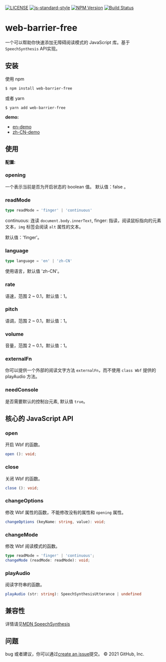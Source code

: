 [![LICENSE](https://img.shields.io/github/license/bubkoo/html-to-image?style=flat-square)](./LICENSE)
[![js-standard-style](https://img.shields.io/badge/code%20style-standard-brightgreen.svg?style=flat-square)](https://github.com/karma-runner/karma-coverage)
[![NPM Version](https://img.shields.io/npm/v/web-barrier-free.svg)](npm-url)
[![Build Status](https://app.travis-ci.com/halodong/web-barrier-free.svg?branch=master)](https://www.travis-ci.com)


[npm-url]: https://npmjs.org/package/web-barrier-free
# web-barrier-free
一个可以帮助你快速添加无障碍阅读模式的 JavaScript 库。基于 `SpeechSynthesis` API实现。

## 安装

使用 npm
```
$ npm install web-barrier-free
```
或者 yarn

```
$ yarn add web-barrier-free
```

**demo:**
- [en-demo](https://codesandbox.io/s/pedantic-stitch-ru1no)
- [zh-CN-demo](https://halodong.github.io/)

## 使用

**配置:**
### opening
一个表示当前是否为开启状态的 boolean 值。
默认值：false 。
### readMode
```ts
type readMode = 'finger' | 'continuous'
```
continuous: 连读 `document.body.innerText`,
finger: 指读，阅读鼠标指向的元素文本，`img` 标签会阅读 `alt` 属性的文本。

默认值：'finger'。
### language
```ts
type language = 'en' | 'zh-CN'
```
使用语言，默认值 'zh-CN'。
### rate
语速，范围 2 ~ 0.1，默认值：1。

### pitch
语调，范围 2 ~ 0.1，默认值：1。

### volume
音量，范围 2 ~ 0.1，默认值：1。

### externalFn
你可以提供一个外部的阅读文字方法 `externalFn`，而不使用 `class Wbf` 提供的 playAudio 方法。
### needConsole
是否需要默认的控制台元素, 默认值 `true`。

## 核心的 JavaScript API
### open
开启 Wbf 的函数。
```typescript
open (): void;
```
### close
关闭 Wbf 的函数。
```typescript
close (): void; 
```
### changeOptions
修改 Wbf 属性的函数，不能修改没有的属性和 `opening` 属性。
```typescript
changeOptions (keyName: string, value): void;
```
### changeMode
修改 Wbf 阅读模式的函数。
```typescript
type readMode = 'finger' | 'continuous';
changeMode (readMode: readMode): void;
```
### playAudio
阅读字符串的函数。
```typescript
playAudio (str: string): SpeechSynthesisUtterance | undefined
```
## 兼容性
详情请见[MDN SpeechSynthesis](https://developer.mozilla.org/en-US/docs/Web/API/SpeechSynthesis#browser_compatibility)
## 问题

bug 或者建议，你可以通过[create an issue](https://github.com/halodong/web-barrier-free/issues/new)提交。
© 2021 GitHub, Inc.
